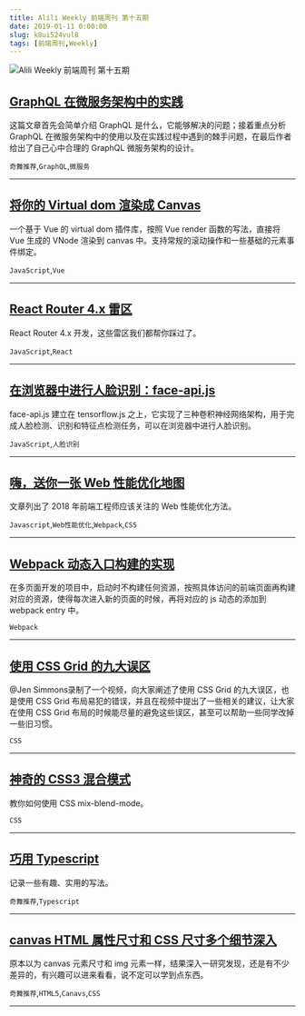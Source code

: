 ```yaml
---
title: Alili Weekly 前端周刊 第十五期 
date: 2019-01-11 0:00:00
slug: k8ui524vul8
tags: [前端周刊,Weekly]
---
```

![Alili Weekly 前端周刊 第十五期](https://static.alili.tech/images/github_39.png)
##   [GraphQL 在微服务架构中的实践](https://draveness.me/graphql-microservice)  
 
这篇文章首先会简单介绍 GraphQL 是什么，它能够解决的问题；接着重点分析 GraphQL 在微服务架构中的使用以及在实践过程中遇到的棘手问题，在最后作者给出了自己心中合理的 GraphQL 微服务架构的设计。 

`奇舞推荐`,`GraphQL`,`微服务` 


---
##   [将你的 Virtual dom 渲染成 Canvas](https://zhuanlan.zhihu.com/p/39886896)  
 
一个基于 Vue 的 virtual dom 插件库，按照 Vue render 函数的写法，直接将 Vue 生成的 VNode 渲染到 canvas 中。支持常规的滚动操作和一些基础的元素事件绑定。 

`JavaScript`,`Vue` 


---
##   [React Router 4.x 雷区](https://jdc.jd.com/archives/212552)  
 
React Router 4.x 开发，这些雷区我们都帮你踩过了。 

`JavaScript`,`React` 


---
##   [在浏览器中进行人脸识别：face-api.js](https://www.jiqizhixin.com/articles/2018-07-16-2)  
 
face-api.js 建立在 tensorflow.js 之上，它实现了三种卷积神经网络架构，用于完成人脸检测、识别和特征点检测任务，可以在浏览器中进行人脸识别。 

`JavaScript`,`人脸识别` 


---
##   [嗨，送你一张 Web 性能优化地图](https://github.com/berwin/Blog/issues/23)  
 
文章列出了 2018 年前端工程师应该关注的 Web 性能优化方法。 

`Javascript`,`Web性能优化`,`Webpack`,`CSS` 


---
##   [Webpack 动态入口构建的实现](https://webfe.kujiale.com/webpack-dong-tai-ru-kou-da-bao-de-shi-xian/)  
 
在多页面开发的项目中，启动时不构建任何资源，按照具体访问的前端页面再构建对应的资源，使得每次进入新的页面的时候，再将对应的 js 动态的添加到 webpack entry 中。 

`Webpack` 


---
##   [使用 CSS Grid 的九大误区](https://zhuanlan.zhihu.com/p/40148221)  
 
@Jen Simmons录制了一个视频，向大家阐述了使用 CSS Grid 的九大误区，也是使用 CSS Grid 布局易犯的错误，并且在视频中提出了一些相关的建议，让大家在使用 CSS Grid 布局的时候能尽量的避免这些误区，甚至可以帮助一些同学改掉一些旧习惯。 

`CSS` 


---
##   [神奇的 CSS3 混合模式](https://mp.weixin.qq.com/s/r-1irFIuYPgCJ5Qqzi1LDQ)  
 
教你如何使用 CSS mix-blend-mode。 

`CSS` 


---
##   [巧用 Typescript](https://zhuanlan.zhihu.com/p/39620591)  
 
记录一些有趣、实用的写法。 

`奇舞推荐`,`Typescript` 


---
##   [canvas HTML 属性尺寸和 CSS 尺寸多个细节深入](https://www.zhangxinxu.com/wordpress/2018/07/canvas-html-size-css-size/)  
 
原本以为 canvas 元素尺寸和 img 元素一样，结果深入一研究发现，还是有不少差异的，有兴趣可以进来看看，说不定可以学到点东西。 

`奇舞推荐`,`HTML5`,`Canavs`,`CSS` 


---

